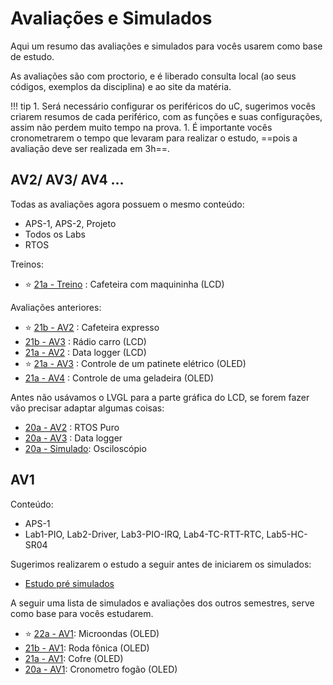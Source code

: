 # Avaliações e Simulados

Aqui um resumo das avaliações e simulados para vocês usarem
como base de estudo.

As avaliações são com proctorio, e é liberado consulta 
local (ao seus códigos, exemplos da disciplina) e ao 
site da matéria. 

!!! tip
    1. Será necessário configurar os periféricos do uC, sugerimos vocês criarem resumos de cada periférico, com as funções e suas configurações, assim não perdem muito tempo na prova.
    1. É importante vocês cronometrarem o tempo que levaram para realizar o estudo, ==pois a avaliação deve ser realizada em 3h==. 
    

## AV2/ AV3/ AV4 ...

Todas as avaliações agora possuem o mesmo conteúdo:

- APS-1, APS-2, Projeto
- Todos os Labs
- RTOS 

Treinos:

- ⭐ [21a - Treino](https://github.com/insper-classroom/21a-emb-av2-simulado) : Cafeteira com maquininha (LCD)

Avaliações anteriores:

- ⭐ [21b - AV2](https://github.com/insper-classroom/21b-emb-av2) : Cafeteira expresso
- [21b - AV3](https://github.com/insper-classroom/21b-emb-av3) : Rádio carro (LCD)
- [21a - AV2](https://github.com/insper-classroom/21a-emb-av2) : Data logger (LCD)
- ⭐ [21a - AV3](https://github.com/insper-classroom/21a-emb-av3) : Controle de um patinete elétrico (OLED)
- [21a - AV4](https://github.com/insper-classroom/21a-emb-sub) : Controle de uma geladeira (OLED)

Antes não usávamos o LVGL para a parte gráfica do LCD, se forem fazer vão precisar adaptar algumas coisas:

- [20a - AV2](https://github.com/insper-classroom/20a-emb-av2) : RTOS Puro
- [20a - AV3](https://github.com/insper-classroom/20a-emb-av3) : Data logger
- [20a - Simulado](https://github.com/insper-classroom/20a-emb-av2-simulado): Osciloscópio 

## AV1

Conteúdo: 

- APS-1
- Lab1-PIO, Lab2-Driver, Lab3-PIO-IRQ, Lab4-TC-RTT-RTC, Lab5-HC-SR04

Sugerimos realizarem o estudo a seguir antes de iniciarem os simulados:

- [Estudo pré simulados](https://github.com/Insper/AV1-Embarcados-Simulado)

A seguir uma lista de simulados e avaliações dos outros semestres,
serve como base para vocês estudarem. 

- :star: [22a - AV1](https://github.com/insper-classroom/22a-emb-av1): Microondas (OLED)
- [21b - AV1](https://insper.github.io/ComputacaoEmbarcada/navigation/Avaliacoes_e_Simulados/21b-av1/): Roda fônica (OLED)
- [21a - AV1](https://github.com/insper-classroom/21a-emb-av1): Cofre (OLED)
- [20a - AV1](https://github.com/Insper/2020a-AV1-Embarcados): Cronometro fogão (OLED)
